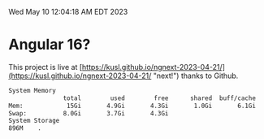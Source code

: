 Wed May 10 12:04:18 AM EDT 2023

# Angular 16?


This project is live at [https://kusl.github.io/ngnext-2023-04-21/](https://kusl.github.io/ngnext-2023-04-21/ "next!") thanks to Github.

```bash
System Memory
               total        used        free      shared  buff/cache   available
Mem:            15Gi       4.9Gi       4.3Gi       1.0Gi       6.1Gi       9.0Gi
Swap:          8.0Gi       3.7Gi       4.3Gi
System Storage
896M	.
